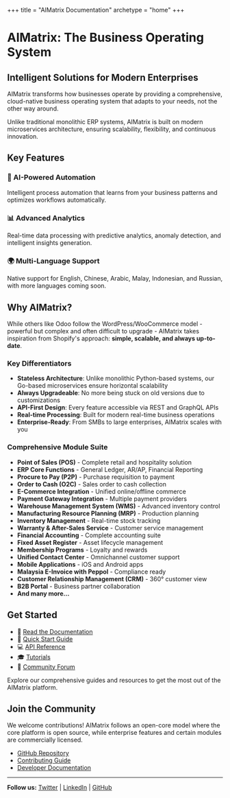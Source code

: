 +++
title = "AIMatrix Documentation"
archetype = "home"
+++

# AIMatrix: The Business Operating System

## Intelligent Solutions for Modern Enterprises

AIMatrix transforms how businesses operate by providing a comprehensive, cloud-native business operating system that adapts to your needs, not the other way around.

Unlike traditional monolithic ERP systems, AIMatrix is built on modern microservices architecture, ensuring scalability, flexibility, and continuous innovation.

## Key Features

### 🤖 AI-Powered Automation
Intelligent process automation that learns from your business patterns and optimizes workflows automatically.

### 📊 Advanced Analytics
Real-time data processing with predictive analytics, anomaly detection, and intelligent insights generation.

### 🌍 Multi-Language Support
Native support for English, Chinese, Arabic, Malay, Indonesian, and Russian, with more languages coming soon.

## Why AIMatrix?

While others like Odoo follow the WordPress/WooCommerce model - powerful but complex and often difficult to upgrade - AIMatrix takes inspiration from Shopify's approach: **simple, scalable, and always up-to-date**.

### Key Differentiators

- **Stateless Architecture**: Unlike monolithic Python-based systems, our Go-based microservices ensure horizontal scalability
- **Always Upgradeable**: No more being stuck on old versions due to customizations
- **API-First Design**: Every feature accessible via REST and GraphQL APIs
- **Real-time Processing**: Built for modern real-time business operations
- **Enterprise-Ready**: From SMBs to large enterprises, AIMatrix scales with you

### Comprehensive Module Suite

- **Point of Sales (POS)** - Complete retail and hospitality solution
- **ERP Core Functions** - General Ledger, AR/AP, Financial Reporting
- **Procure to Pay (P2P)** - Purchase requisition to payment
- **Order to Cash (O2C)** - Sales order to cash collection
- **E-Commerce Integration** - Unified online/offline commerce
- **Payment Gateway Integration** - Multiple payment providers
- **Warehouse Management System (WMS)** - Advanced inventory control
- **Manufacturing Resource Planning (MRP)** - Production planning
- **Inventory Management** - Real-time stock tracking
- **Warranty & After-Sales Service** - Customer service management
- **Financial Accounting** - Complete accounting suite
- **Fixed Asset Register** - Asset lifecycle management
- **Membership Programs** - Loyalty and rewards
- **Unified Contact Center** - Omnichannel customer support
- **Mobile Applications** - iOS and Android apps
- **Malaysia E-Invoice with Peppol** - Compliance ready
- **Customer Relationship Management (CRM)** - 360° customer view
- **B2B Portal** - Business partner collaboration
- **And many more...**

## Get Started

- 📖 [Read the Documentation](/docs/)
- 🚀 [Quick Start Guide](/docs/getting-started/)
- 💻 [API Reference](/api/)
- 🎓 [Tutorials](/tutorials/)
- 💬 [Community Forum](https://forum.aimatrix.com)

Explore our comprehensive guides and resources to get the most out of the AIMatrix platform.

## Join the Community

We welcome contributions! AIMatrix follows an open-core model where the core platform is open source, while enterprise features and certain modules are commercially licensed.

- [GitHub Repository](https://github.com/aimatrix)
- [Contributing Guide](/docs/contributing/)
- [Developer Documentation](/docs/developer/)

---

**Follow us:** [Twitter](https://twitter.com/aimatrix) | [LinkedIn](https://linkedin.com/company/aimatrix) | [GitHub](https://github.com/aimatrix)
